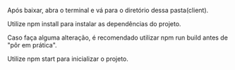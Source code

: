 Após baixar, abra o terminal e vá para o diretório dessa pasta(client).

Utilize npm install para instalar as dependências do projeto.

Caso faça alguma alteração, é recomendado utilizar npm run build antes de "pôr em prática".

Utilize npm start para inicializar o projeto.